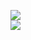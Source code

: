 [![](https://img.shields.io/badge/Made%20With-Github%20Spray-lightgrey.svg?style=for-the-badge&logo=github)](https://github.com/Annihil/github-spray#6979)  
[![](https://i.imgur.com/2DrTn0Z.gif)](https://github.com/Annihil/github-spray)